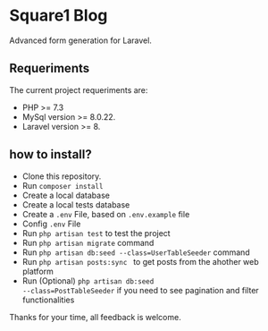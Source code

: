 # Square1 Blog

Advanced form generation for Laravel.

## Requeriments
The current project requeriments are:
- PHP >= 7.3
- MySql version >= 8.0.22.
- Laravel version >= 8.

## how to install?

- Clone this repository.
- Run  <code>composer install</code>
- Create a local database
- Create a local tests database
- Create a <code>.env</code> File, based on <code>.env.example</code> file
- Config <code>.env</code> File
- Run <code>php artisan test</code> to test the project
- Run <code>php artisan migrate</code> command
- Run <code>php artisan db:seed --class=UserTableSeeder</code> command
- Run <code>php artisan posts:sync </code> to get posts from the ahother web platform
- Run (Optional) <code>php artisan db:seed --class=PostTableSeeder</code> if you need to see pagination and filter functionalities

Thanks for your time, all feedback is welcome.


